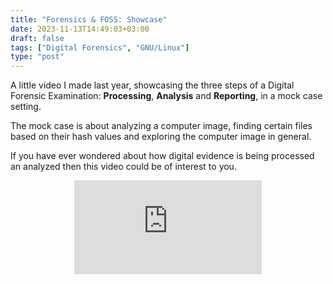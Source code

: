 ```yaml
---
title: "Forensics & FOSS: Showcase"
date: 2023-11-13T14:49:03+03:00
draft: false
tags: ["Digital Forensics", "GNU/Linux"]
type: "post"
---
```

A little video I made last year, showcasing the three steps of a Digital Forensic Examination: **Processing**, **Analysis** and **Reporting**, in a mock case setting. 

The mock case is about analyzing a computer image, finding certain files based on their hash values and exploring the computer image in general.

If you have ever wondered about how digital evidence is being processed an analyzed then this video could be of interest to you. 

<center><iframe class="youtube-video" src="https://www.youtube.com/embed/ude0OwamgT4?si=2K2qUdOvfqvJxekp" title="YouTube video player" frameborder="0" allow="accelerometer; autoplay; clipboard-write; encrypted-media; gyroscope; picture-in-picture" allowfullscreen></iframe></center>
